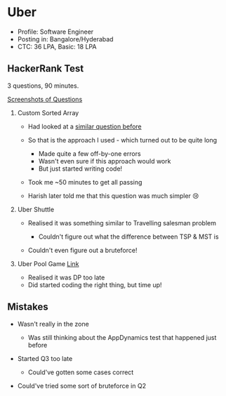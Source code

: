 
# Uber

* Profile: Software Engineer
* Posting in: Bangalore/Hyderabad
* CTC: 36 LPA, Basic: 18 LPA

## HackerRank Test

3 questions, 90 minutes.

[Screenshots of Questions](https://github.com/hthuwal/iitd-placements-experience/blob/master/Uber/coding-exam.pdf)

1. Custom Sorted Array
    * Had looked at a [similar question before](https://www.geeksforgeeks.org/minimum-number-swaps-required-sort-array/)

    * So that is the approach I used - which turned out to be quite long
        - Made quite a few off-by-one errors
        - Wasn't even sure if this approach would work
        - But just started writing code!

    * Took me ~50 minutes to get all passing

    * Harish later told me that this question was much simpler :cry:

2. Uber Shuttle
    * Realised it was something similar to Travelling salesman problem
        - Couldn't figure out what the difference between TSP & MST is

    * Couldn't even figure out a bruteforce!

3. Uber Pool Game [Link](https://www.hackerrank.com/contests/w1/challenges/volleyball-match/editorial)
    * Realised it was DP too late
    * Did started coding the right thing, but time up!

## Mistakes

* Wasn't really in the zone
    - Was still thinking about the AppDynamics test that happened just before

* Started Q3 too late
    - Could've gotten some cases correct

* Could've tried some sort of bruteforce in Q2

